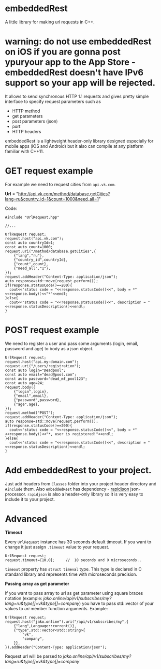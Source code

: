 # embeddedRest
A little library for making url requests in C++.

# warning: do not use embeddedRest on iOS if you are gonna post ypuryour app to the App Store - embeddedRest doesn't have IPv6 support so your app will be rejected.

It allows to send synchronous HTTP 1.1 requests and gives pretty simple interface to specify request parameters such as 

* HTTP method
* get parameters
* post parameters (json)
* port
* HTTP headers

embeddedRest is a lightweight header-only library designed especially for mobile apps (iOS and Android) but it also can compile at any platform familiar with C++11.

# GET request example

For example we need to request cities from `api.vk.com`. 

**Url** = "http://api.vk.com/method/database.getCities?lang=ru&country_id=1&count=1000&need_all=1"

Code:
```
#include "UrlRequest.hpp"

//...

UrlRequest request;
request.host("api.vk.com");
const auto countryId=1;
const auto count=1000;
request.uri("/method/database.getCities",{
    {"lang","ru"},
    {"country_id",countryId},
    {"count",count},
    {"need_all","1"},
});
request.addHeader("Content-Type: application/json");
auto response=std::move(request.perform());
if(response.statusCode()==200){
  cout<<"status code = "<<response.statusCode()<<", body = *"<<response.body()<<"*"<<endl;
}else{
  cout<<"status code = "<<response.statusCode()<<", description = "<<response.statusDescription()<<endl;
}      
```

# POST request example

We need to register a user and pass some arguments (login, email, password and age) to body as a json object.
```
UrlRequest request;
request.host("api.my-domain.com");
request.uri("/users/registration");
const auto login="Deadpool";
const auto email="dead@pool.com";
const auto password="dead_mf_pool123";
const auto age=24;
request.body({
    {"login",login},
    {"email",email},
    {"password",password},
    {"age",age},
});
request.method("POST");
request.addHeader("Content-Type: application/json");
auto response=std::move(request.perform());
if(response.statusCode()==200){
  cout<<"status code = "<<response.statusCode()<<", body = *"<<response.body()<<"*, user is registered!"<<endl;
}else{
  cout<<"status code = "<<response.statusCode()<<", description = "<<response.statusDescription()<<endl;
} 
```

# Add embeddedRest to your project.

Just add headers from `Classes` folder into your project header directory and `#include` them. Also `embeddedRest` has dependency - [rapidjson](https://github.com/miloyip/rapidjson/) json-processor. `rapidjson` is also a header-only library so it is very easy to include it to your project.

# Advanced

**Timeout**

Every `UrlRequest` instance has 30 seconds default timeout. If you want to change it just assign `.timeout` value to your request.
```
UrlRequest request;
request.timeout={10,0};     //  10 seconds and 0 microseconds..
```
`timeout` property has `struct timeval` type. This type is declared in C standard library and represents time with microseconds precision.

**Passing array as get parameter**

If you want to pass array to url as get parameter using square braces notation (example: *jako.online/api/v1/subscribes/my?lang=ru&type[]=vk&type[]=company*) you have to pass std::vector of your values to *uri* member function arguments. Example:

```
UrlRequest request;
request.host("jako.online").uri("/api/v1/subscribes/my",{
    {"lang",Language::current()},
    {"type",std::vector<std::string>{
        "vk",
        "company",
    }},
}).addHeader("Content-Type: application/json");
```
Request url will be parsed to *jako.online/api/v1/subscribes/my?lang=ru&type[]=vk&type[]=company*
